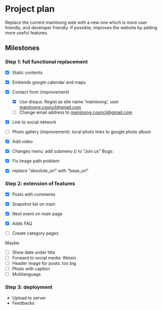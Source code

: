 # Project plan

Replace the current mainloong web with a new one which is more user friendly, and developer friendly. If possible, improves the website by adding more useful features.

## Milestones

### Step 1: full functional replacement

- [x] Static contents
- [x] Embends google calendar and maps
- [x] Contact form (improvement)
  - [x] Use disqus. Regist as site name 'mainloong', user mainloong.council@gmail.com
  - [ ] Change email address to mainloong.council@gmail.com
- [x] Link to social network
- [ ] Photo gallery (improvement): local photo links to google photo album
- [x] Add video
- [x] Changes menu: add submenu () to "Join us"
Bugs:

- [x] Fix image path problem
- [x] replace "absolute_url" with "base_url"

### Step 2: extension of features

- [x] Posts with comments
- [x] Snapshot list on main
- [x] Next event on main page
- [x] Adds FAQ
- [ ] Create category pages


Maybe:
- [ ] Show date under title
- [ ] Forward to social media: Weixin
- [ ] Header image for posts: too big
- [ ] Photo with caption
- [ ] Multilanguage

### Step 3: deployment

* Upload to server
* Feedbacks

